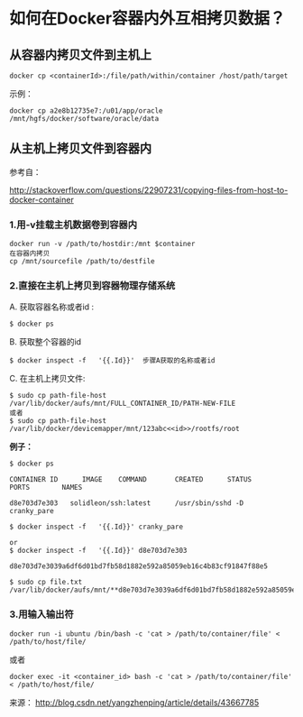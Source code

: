 # 如何在Docker容器内外互相拷贝数据？

 

## 从容器内拷贝文件到主机上

```
docker cp <containerId>:/file/path/within/container /host/path/target  
```

示例：

```
docker cp a2e8b12735e7:/u01/app/oracle /mnt/hgfs/docker/software/oracle/data
```

 

## 从主机上拷贝文件到容器内

参考自：

<http://stackoverflow.com/questions/22907231/copying-files-from-host-to-docker-container>

### 1.用-v挂载主机数据卷到容器内

```
docker run -v /path/to/hostdir:/mnt $container  
在容器内拷贝  
cp /mnt/sourcefile /path/to/destfile 
```

 

### 2.直接在主机上拷贝到容器物理存储系统

 

A. 获取容器名称或者id :

```
$ docker ps
```

 

B. 获取整个容器的id

```
$ docker inspect -f   '{{.Id}}'  步骤A获取的名称或者id 
```

 

C. 在主机上拷贝文件:

```
$ sudo cp path-file-host /var/lib/docker/aufs/mnt/FULL_CONTAINER_ID/PATH-NEW-FILE   
或者  
$ sudo cp path-file-host /var/lib/docker/devicemapper/mnt/123abc<<id>>/rootfs/root  
```

**例子：**

```
$ docker ps  
  
CONTAINER ID      IMAGE    COMMAND       CREATED      STATUS       PORTS        NAMES  
  
d8e703d7e303   solidleon/ssh:latest      /usr/sbin/sshd -D                      cranky_pare  
  
$ docker inspect -f   '{{.Id}}' cranky_pare  
  
or   
$ docker inspect -f   '{{.Id}}' d8e703d7e303  
  
d8e703d7e3039a6df6d01bd7fb58d1882e592a85059eb16c4b83cf91847f88e5  
  
$ sudo cp file.txt /var/lib/docker/aufs/mnt/**d8e703d7e3039a6df6d01bd7fb58d1882e592a85059eb16c4b83cf91847f88e5  
```



### 3.用输入输出符

```
docker run -i ubuntu /bin/bash -c 'cat > /path/to/container/file' < /path/to/host/file/  
```

或者

```
docker exec -it <container_id> bash -c 'cat > /path/to/container/file' < /path/to/host/file/  
```

来源： <http://blog.csdn.net/yangzhenping/article/details/43667785>